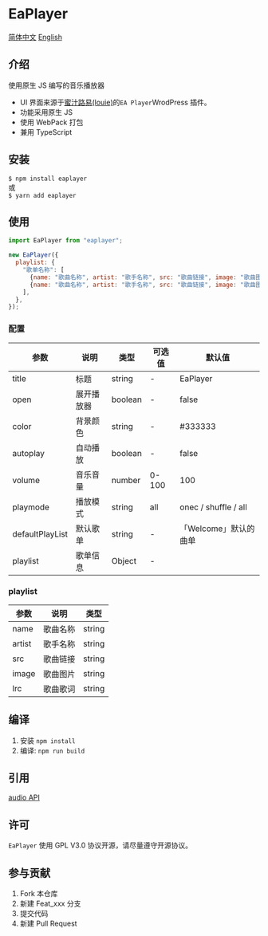 # EaPlayer

[简体中文](README.zh.md) [English](README.md)

## 介绍

使用原生 JS 编写的音乐播放器

- UI 界面来源于[蜜汁路易(louie)](https://www.cssplus.org/)的`EA Player`WrodPress 插件。
- 功能采用原生 JS
- 使用 WebPack 打包
- 兼用 TypeScript

## 安装

`$ npm install eaplayer`  
或  
`$ yarn add eaplayer`

## 使用

```JavaScript
import EaPlayer from "eaplayer";

new EaPlayer({
  playlist: {
    "歌单名称": [
      {name: "歌曲名称", artist: "歌手名称", src: "歌曲链接", image: "歌曲图片", lrc: "歌词链接"},
      {name: "歌曲名称", artist: "歌手名称", src: "歌曲链接", image: "歌曲图片", lrc: "歌词链接"},
    ],
  },
});
```

### 配置

| 参数            | 说明       | 类型    | 可选值 | 默认值                |
| --------------- | ---------- | ------- | ------ | --------------------- |
| title           | 标题       | string  | -      | EaPlayer              |
| open            | 展开播放器 | boolean | -      | false                 |
| color           | 背景颜色   | string  | -      | #333333               |
| autoplay        | 自动播放   | boolean | -      | false                 |
| volume          | 音乐音量   | number  | 0-100  | 100                   |
| playmode        | 播放模式   | string  | all    | onec / shuffle / all  |
| defaultPlayList | 默认歌单   | string  | -      | 「Welcome」默认的曲单 |
| playlist        | 歌单信息   | Object  | -      |                       |

### playlist

| 参数   | 说明     | 类型   |
| ------ | -------- | ------ |
| name   | 歌曲名称 | string |
| artist | 歌手名称 | string |
| src    | 歌曲链接 | string |
| image  | 歌曲图片 | string |
| lrc    | 歌曲歌词 | string |

## 编译

1. 安装 `npm install`
2. 编译: `npm run build`

## 引用

[audio API](https://www.zhangxinxu.com/wordpress/2019/07/html-audio-api-guide/)

## 许可

`EaPlayer` 使用 GPL V3.0 协议开源，请尽量遵守开源协议。

## 参与贡献

1. Fork 本仓库
2. 新建 Feat_xxx 分支
3. 提交代码
4. 新建 Pull Request

